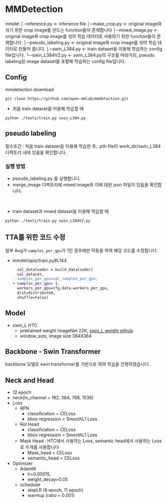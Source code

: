 # MMDetection
mmdet
│─inference.py <- inference file
│─make_crop.py <- original image와 섞기 위한 crop image를 만드는 function들이 존재합니다
│─mixed_image.py <- original image와 crop image를 섞어 학습 데이터로 사용하기 위한 function들이 존재합니다.
│─pseudo_labeling.py <- original image와 crop image를 섞어 학습 데이터로 만들어 줍니다.
│─swin_L384.py <- train dataset을 이용해 학습하는 config file입니다.
└─swin_L384V2.py <-  swin_L384.py의 구조를 따라가되, pseudo labeling된 image dataset를 포함해 학습하는 config file입니다.
## Config
mmdetection download
```
git clone https://github.com/open-mmlab/mmdetection.git
```

- 처음 train dataset을 이용해 학습할 때
```
python ./tools/train.py swin_L384.py
```
## pseudo labeling
필수조건 : 처음 train dataset을 이용해 학습한 후, .pth file이 work_dir/swin_L384 디렉토리 내에 있음을 확인합니다.
### 실행 방법
- pseudo_labeling.py 를 실행합니다.
- merge_image 디렉토리에 mixed image와 이에 대한 json 파일이 있음을 확인합니다.
<br>

- train dataset과 mixed dataset을 이용해 학습할 때
```
python ./tools/train.py swin_L384V2.py
```

## TTA를 위한 코드 수정
일부 Aug가 `samples_per_gpu`가 1인 경우에만 작동을 하여 해당 코드를 수정합니다.
- mmdet/apis/train.py#L144
  ```diff
    val_dataloader = build_dataloader(
    val_dataset,
  - samples_per_gpu=val_samples_per_gpu,
  + samples_per_gpu= 1,
    workers_per_gpu=cfg.data.workers_per_gpu,
    dist=distributed,
    shuffle=False)
  ```


## Model
- swin_L HTC
  - pretrained weight imageNet 22K, [swin_L weight github](https://github.com/microsoft/Swin-Transformer)
  - window_size, image size 384X384

## Backbone - Swin Transformer
backbone 모델로 swin transformer를 기반으로 하여 학습을 진행하였습니다.

## Neck and Head
  - 12 epoch
  - neck(in_channel = 192, 384, 768, 1536)
  - Loss
    - RPN
      - classification = CELoss
      - bbox regression = SmoothL1 Loss
    - RoI Head
      - classification = CELoss
      - bbox regression = SmoothL1 Loss
    - Mask Head : HTC에서 사용하는 Loss, semantic head에서 사용하는 Loss로 두개를 사용합니다
      - Mask_head = CELoss
      - semantic_head = CELoss
  - Optimizer 
    - AdamW
      -  lr=0.00015,
      -  weight_decay=0.05
     - scheduler
       - stepLR (8 epoch, 11 epoch)
       - warmup (ratio = 0.001)